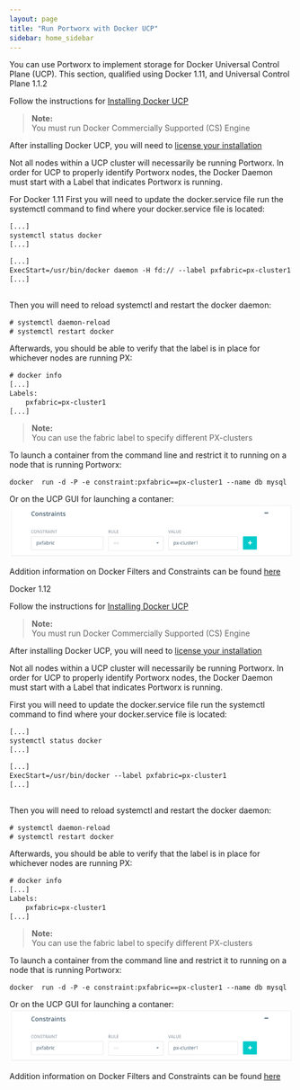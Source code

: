 ```yaml
---
layout: page
title: "Run Portworx with Docker UCP"
sidebar: home_sidebar
---
```


You can use Portworx to implement storage for Docker Universal Control Plane (UCP). 
This section, qualified using Docker 1.11, and Universal Control Plane 1.1.2

Follow the instructions for [Installing Docker UCP](https://docs.docker.com/ucp/installation/install-production)
>**Note:**<br/>You must run Docker Commercially Supported (CS) Engine

After installing Docker UCP, you will need to [license your installation](https://docs.docker.com/ucp/installation/license)

Not all nodes within a UCP cluster will necessarily be running Portworx.   In order for UCP to properly identify Portworx nodes, the Docker Daemon must start with a Label that indicates Portworx is running.

For Docker 1.11 
First you will need to update the docker.service file run the systemctl command to find where your docker.service file is located:
```
[...]
systemctl status docker
[...]

```

```
[...]
ExecStart=/usr/bin/docker daemon -H fd:// --label pxfabric=px-cluster1
[...]


```
Then you will need to reload systemctl and restart the docker daemon:

```
# systemctl daemon-reload
# systemctl restart docker
```


Afterwards, you should be able to verify that the label is in place for whichever nodes are running PX:

```
# docker info
[...]
Labels:
    pxfabric=px-cluster1
[...]
```


>**Note:**<br/>You can use the fabric label to specify different PX-clusters


To launch a container from the command line and restrict it to running on a node that is running Portworx:

```
docker  run -d -P -e constraint:pxfabric==px-cluster1 --name db mysql
```


Or on the UCP GUI for launching a contaner:
![UCP GUI constraints](images/constraints.png)

Addition information on Docker Filters and Constraints can be found [here](https://docs.docker.com/swarm/scheduler/filter/)

Docker 1.12

Follow the instructions for [Installing Docker UCP](https://docs.docker.com/ucp/installation/install-production)
>**Note:**<br/>You must run Docker Commercially Supported (CS) Engine

After installing Docker UCP, you will need to [license your installation](https://docs.docker.com/ucp/installation/license)

Not all nodes within a UCP cluster will necessarily be running Portworx.   In order for UCP to properly identify Portworx nodes, the Docker Daemon must start with a Label that indicates Portworx is running.


First you will need to update the docker.service file run the systemctl command to find where your docker.service file is located:
```
[...]
systemctl status docker
[...]

```


```
[...]
ExecStart=/usr/bin/docker --label pxfabric=px-cluster1
[...]


```
Then you will need to reload systemctl and restart the docker daemon:

```
# systemctl daemon-reload
# systemctl restart docker
```


Afterwards, you should be able to verify that the label is in place for whichever nodes are running PX:

```
# docker info
[...]
Labels:
    pxfabric=px-cluster1
[...]
```


>**Note:**<br/>You can use the fabric label to specify different PX-clusters


To launch a container from the command line and restrict it to running on a node that is running Portworx:

```
docker  run -d -P -e constraint:pxfabric==px-cluster1 --name db mysql
```


Or on the UCP GUI for launching a contaner:
![UCP GUI constraints](images/constraints.png)

Addition information on Docker Filters and Constraints can be found [here](https://docs.docker.com/swarm/scheduler/filter/)
